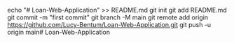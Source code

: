 echo "# Loan-Web-Application" >> README.md
git init
git add README.md
git commit -m "first commit"
git branch -M main
git remote add origin https://github.com/Lucy-Bentum/Loan-Web-Application.git
git push -u origin main#   L o a n - W e b - A p p l i c a t i o n  
 